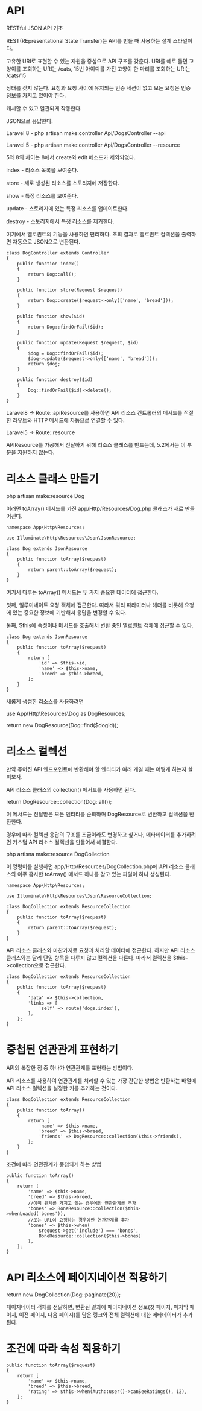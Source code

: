 # API

RESTful JSON API 기초

REST(REpresentational State Transfer)는 API를 만들 때 사용하는 설계 스타일이다.

고유한 URI로 표현할 수 있는 자원을 중심으로 API 구조를 갖춘다. URI를 예로 들면 고양이를 조회하는 URI는 /cats, 15번 아이디를 가진 고양이 한 마리를 조회하는 URI는 /cats/15

상태를 갖지 않는다. 요청과 요청 사이에 유지되는 인증 세션이 없고 모든 요청은 인증 정보를 가지고 있어야 한다.

캐시할 수 있고 일관되게 작동한다.

JSON으로 응답한다.

Laravel 8 - php artisan make:controller Api/DogsController --api 

Laravel 5 - php artisan make:controller Api/DogsController --resource

5와 8의 차이는 8에서 create와 edit 메소드가 제외되었다.

index - 리소스 목록을 보여준다.

store - 새로 생성된 리소스를 스토리지에 저장한다.

show - 특정 리소스를 보여준다.

update - 스토리지에 있는 특정 리소스를 업데이트한다.

destroy - 스토리지에서 특정 리소스를 제거한다.

여기에서 엘로퀀트의 기능을 사용하면 편리하다. 조회 결과로 엘로퀀트 컬렉션을 출력하면 자동으로 JSON으로 변환된다.
```
class DogController extends Controller
{
    public function index()
    {
        return Dog::all();
    }

    public function store(Request $request)
    {
        return Dog::create($request->only(['name', 'bread']));
    }

    public function show($id)
    {
        return Dog::findOrFail($id);
    }

    public function update(Request $request, $id)
    {
        $dog = Dog::findOrFail($id);
        $dog->update($request->only(['name', 'bread']));
        return $dog;
    }

    public function destroy($id)
    {
        Dog::findOrFail($id)->delete();
    }
}
```
Laravel8 -> Route::apiResource를 사용하면 API 리소스 컨트롤러의 메서드를 적절한 라우트와 HTTP 메서드에 자동으로 연결할 수 있다.

Laravel5 -> Route::resource

APIResource를 가공해서 전달하기 위해 리소스 클래스를 만드는데, 5.2에서는 이 부분을 지원하지 않는다.

# 리소스 클래스 만들기

php artisan make:resource Dog

이러면 toArray() 메서드를 가진 app/Http/Resources/Dog.php 클래스가 새로 만들어진다.
```
namespace App\Http\Resources;

use Illuminate\Http\Resources\Json\JsonResource;

class Dog extends JsonResource
{
    public function toArray($request)
    {
        return parent::toArray($request);
    }
}
```
여기서 다루는 toArray() 메서드는 두 가지 중요한 데이터에 접근한다. 

첫째, 일루미네이트 요청 객체에 접근한다. 따라서 쿼리 파라미터나 헤더를 비롯해 요청에 있는 중요한 정보에 기반해서 응답을 변경할 수 있다.

둘째, $this에 속성이나 메서드를 호출해서 변환 중인 엘로퀀트 객체에 접근할 수 있다.
```
class Dog extends JsonResource
{
    public function toArray($request)
    {
        return [
            'id' => $this->id,
            'name' => $this->name,
            'breed' => $this->breed,
        ];
    }
}
```
새롭게 생성한 리소스를 사용하려면

use App\Http\Resources\Dog as DogResources;

return new DogResource(Dog::find($dogId));

# 리소스 컬렉션

만약 주어진 API 엔드포인트에 반환해야 할 엔티티가 여러 개일 때는 어떻게 하는지 살펴보자.

API 리소스 클래스의 collection() 메서드를 사용하면 된다.

return DogResource::collection(Dog::all());

이 메서드는 전달받은 모든 엔티티를 순회하며 DogResource로 변환하고 컬렉션을 반환한다.

경우에 따라 컬렉션 응답의 구조를 조금이라도 변경하고 싶거나, 메타데이터를 추가하려면 커스텀 API 리소스 컬렉션을 만들어서 해결한다.

php artisna make:resource DogCollection

이 명령어를 실행하면 app/Http/Resources/DogCollection.php에 API 리소스 클래스와 아주 흡사한 toArray() 메서드 하나를 갖고 있는 파일이 하나 생성된다.
```
namespace App\Http\Resources;

use Illuminate\Http\Resources\Json\ResourceCollection;

class DogCollection extends ResourceCollection
{
    public function toArray($request)
    {
        return parent::toArray($request);
    }
}
```
API 리소스 클래스와 마찬가지로 요청과 처리할 데이터에 접근한다. 하지만 API 리소스 클래스와는 달리 단일 항목을 다루지 않고 컬렉션을 다룬다.
따라서 컬렉션을 $this->collection으로 접근한다.
```
class DogCollection extends ResourceCollection
{
    public function toArray($request)
    {
        'data' => $this->collection,
        'links => [
            'self' => route('dogs.index'),
        ],
    };
}
```
# 중첩된 연관관계 표현하기

API의 복잡한 점 중 하나가 연관관계를 표현하는 방법이다.

API 리소스를 사용하여 연관관계를 처리할 수 있는 가장 간단한 방법은 반환하는 배열에 API 리소스 컬렉션을 설정한 키를 추가하는 것이다.
```
class DogCollection extends ResourceCollection
{
    public function toArray()
    {
        return [
            'name' => $this->name,
            'breed' => $this->breed,
            'friends' => DogResource::collection($this->friends),
        ];
    }
}
```
조건에 따라 연관관계가 중첩되게 하는 방법
```
public function toArray()
{
    return [
        'name' => $this->name,
        'breed' => $this->breed,
        //이미 관계를 가지고 잇는 경우에만 연관관계를 추가
        'bones' => BoneResource::collection($this->whenLoaded('bones')),
        //또는 URL이 요청하는 경우에만 연관관계를 추가
        'bones' => $this->when(
            $request->get('include') === 'bones',
            BoneResource::collection($this->bones)
        ),
    ];
}
```
# API 리소스에 페이지네이션 적용하기

return new DogCollection(Dog::paginate(20));

페이지네이터 객체를 전달하면, 변환된 결과에 페이지네이션 정보(첫 페이지, 마지막 페이지, 이전 페이지, 다음 페이지)를 담은 링크와 전체 컬렉션에 대한 메타데이터가 추가된다.

# 조건에 따라 속성 적용하기
```
public function toArray($request)
{
    return [
        'name' => $this->name,
        'breed' => $this->breed,
        'rating' => $this->when(Auth::user()->canSeeRatings(), 12),
    ];
}
```